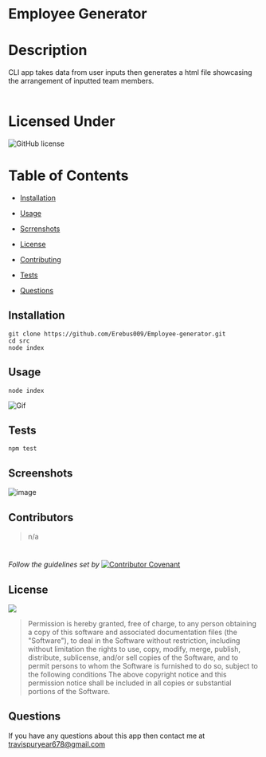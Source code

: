 # Employee Generator
   
  
  # Description
  CLI app takes data from user inputs then generates a html file showcasing the arrangement of inputted team members.
  <br>
  <br>
  

  


  

  
  # Licensed Under
  ![GitHub license](https://img.shields.io/badge/License-MIT-black.svg)
  # Table of Contents
  * [Installation](#Installation)

  * [Usage](#Usage)

  * [Scrrenshots](#Screenshots)

  * [License](#License)

  * [Contributing](#Contributing)
  


  * [Tests](#Tests)

  * [Questions](#Questions)

  ## Installation
    git clone https://github.com/Erebus009/Employee-generator.git 
    cd src   
    node index
   
  ## Usage
    node index 

   ![Gif](https://media.giphy.com/media/dlDF10AZlumnDBP2Im/giphy.gif)
  
  ## Tests
  <code>npm test </code>
  
  
  ## Screenshots
![image](https://user-images.githubusercontent.com/12164234/137612533-bfe9cbf9-52d1-43ba-a28f-d85ac92ea74f.png)
  
  
  ## Contributors
  >n/a
  #
  *Follow the guidelines set by*    [![Contributor Covenant](https://img.shields.io/badge/Contributor%20Covenant-2.1-4baaaa.svg)](https://www.contributor-covenant.org/)
  ## License
  
  [<img src="https://img.shields.io/badge/link-MIT-black.svg">](https://opensource.org/licenses/MIT)
  
  >Permission is hereby granted, free of charge, to any person obtaining a copy of this software and associated documentation files (the "Software"), to deal in the Software without restriction, including without limitation the rights to use, copy, modify, merge, publish, distribute, sublicense, and/or sell copies of the Software, and to permit persons to whom the Software is furnished to do so, subject to the following conditions The above copyright notice and this permission notice shall be included in all copies or substantial portions of the Software.
  
  ## Questions
  If you have any questions about this app then contact me at travispuryear678@gmail.com



